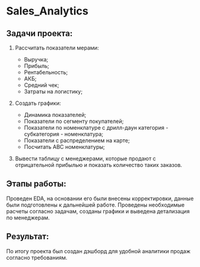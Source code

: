# Sales_Analytics
## Задачи проекта:

1. Рассчитать показатели мерами:
    - Выручка;
    - Прибыль;
    - Рентабельность;
    - АКБ;
    - Средний чек;
    - Затраты на логистику;
2. Создать графики:
    - Динамика показателей;
    - Показатели по сегменту покупателей;
    - Показатели по номенклатуре с дрилл-даун категория - субкатегория - номенклатура;
    - Показатели с распределением на карте;
    - Посчитать АВС номенклатуры;
    
3. Вывести таблицу с менеджерами, которые продают с отрицательной прибылью и показать количество таких заказов.

## Этапы работы:
Проведен EDA, на основании его были внесены корректировки, данные были подготовлены к дальнейшей работе. Проведены необходимые расчеты согласно задачам, созданы графики и выведена детализация по менеджерам.

## Результат:
По итогу проекта был создан дэшборд для удобной аналитики продаж согласно требованиям.
